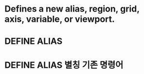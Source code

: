 # Defines a new alias, region, grid, axis, variable, or viewport.

# DEFINE ALIAS 
# DEFINE ALIAS 별칭 기존 명령어

# 
